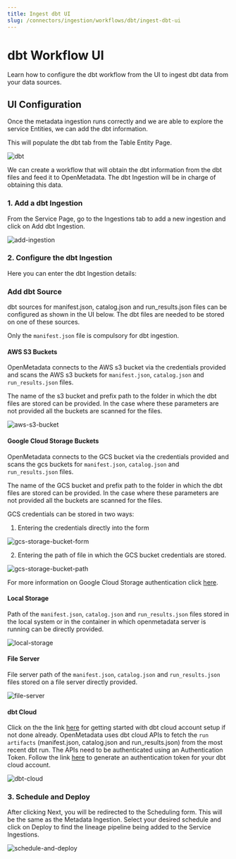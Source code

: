 ```yaml
---
title: Ingest dbt UI
slug: /connectors/ingestion/workflows/dbt/ingest-dbt-ui
---
```


# dbt Workflow UI
Learn how to configure the dbt workflow from the UI to ingest dbt data from your data sources.

## UI Configuration

Once the metadata ingestion runs correctly and we are able to explore the service Entities, we can add the dbt information.

This will populate the dbt tab from the Table Entity Page.

<Image src="/images/openmetadata/ingestion/workflows/dbt/dbt-features/dbt-query.png" alt="dbt" caption="dbt"/>

We can create a workflow that will obtain the dbt information from the dbt files and feed it to OpenMetadata. The dbt Ingestion will be in charge of obtaining this data.

### 1. Add a dbt Ingestion

From the Service Page, go to the Ingestions tab to add a new ingestion and click on Add dbt Ingestion.

<Image src="/images/openmetadata/ingestion/workflows/dbt/add-ingestion.png" alt="add-ingestion" caption="Add dbt Ingestion"/>

### 2. Configure the dbt Ingestion

Here you can enter the dbt Ingestion details:
### Add dbt Source

dbt sources for manifest.json, catalog.json and run_results.json files can be configured as shown in the UI below. The dbt files are needed to be stored on one of these sources.

<Note>

Only the `manifest.json` file is compulsory for dbt ingestion.

</Note>


#### AWS S3 Buckets

OpenMetadata connects to the AWS s3 bucket via the credentials provided and scans the AWS s3 buckets for `manifest.json`, `catalog.json` and `run_results.json` files.

The name of the s3 bucket and prefix path to the folder in which the dbt files are stored can be provided. In the case where these parameters are not provided all the buckets are scanned for the files.

<Image src="/images/openmetadata/ingestion/workflows/dbt/aws-s3.png" alt="aws-s3-bucket" caption="AWS S3 Bucket Config"/>

#### Google Cloud Storage Buckets

OpenMetadata connects to the GCS bucket via the credentials provided and scans the gcs buckets for `manifest.json`, `catalog.json` and `run_results.json` files.

The name of the GCS bucket and prefix path to the folder in which the dbt files are stored can be provided. In the case where these parameters are not provided all the buckets are scanned for the files.

GCS credentials can be stored in two ways:
1. Entering the credentials directly into the form

<Image src="/images/openmetadata/ingestion/workflows/dbt/gcs-bucket-form.png" alt="gcs-storage-bucket-form" caption="GCS Bucket config"/>

2. Entering the path of file in which the GCS bucket credentials are stored.

<Image src="/images/openmetadata/ingestion/workflows/dbt/gcs-bucket-path.png" alt="gcs-storage-bucket-path" caption="GCS Bucket Path Config"/>

For more information on Google Cloud Storage authentication click [here](https://cloud.google.com/docs/authentication/getting-started#create-service-account-console).

#### Local Storage

Path of the `manifest.json`, `catalog.json` and `run_results.json` files stored in the local system or in the container in which openmetadata server is running can be directly provided.

<Image src="/images/openmetadata/ingestion/workflows/dbt/local-storage.png" alt="local-storage" caption="Local Storage Config"/>

#### File Server

File server path of the `manifest.json`, `catalog.json` and `run_results.json` files stored on a file server directly provided.

<Image src="/images/openmetadata/ingestion/workflows/dbt/file_server.png" alt="file-server" caption="File Server Config"/>

#### dbt Cloud

Click on the the link [here](https://docs.getdbt.com/guides/getting-started) for getting started with dbt cloud account setup if not done already.
OpenMetadata uses dbt cloud APIs to fetch the `run artifacts` (manifest.json, catalog.json and run_results.json) from the most recent dbt run.
The APIs need to be authenticated using an Authentication Token. Follow the link [here](https://docs.getdbt.com/dbt-cloud/api-v2#section/Authentication) to generate an authentication token for your dbt cloud account.

<Image src="/images/openmetadata/ingestion/workflows/dbt/dbt-cloud.png" alt="dbt-cloud" caption="dbt Cloud config"/>

### 3. Schedule and Deploy
After clicking Next, you will be redirected to the Scheduling form. This will be the same as the Metadata Ingestion. Select your desired schedule and click on Deploy to find the lineage pipeline being added to the Service Ingestions.

<Image src="/images/openmetadata/ingestion/workflows/dbt/schedule-and-deploy.png" alt="schedule-and-deploy" caption="Schedule dbt ingestion pipeline"/>